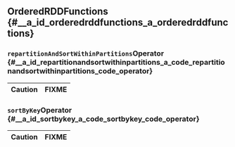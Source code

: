 ## OrderedRDDFunctions {#__a_id_orderedrddfunctions_a_orderedrddfunctions}

### `repartitionAndSortWithinPartitions`Operator {#__a_id_repartitionandsortwithinpartitions_a_code_repartitionandsortwithinpartitions_code_operator}

| Caution | FIXME |
| :--- | :--- |


### `sortByKey`Operator {#__a_id_sortbykey_a_code_sortbykey_code_operator}

| Caution | FIXME |
| :--- | :--- |





